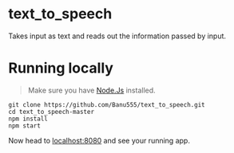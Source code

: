 # text_to_speech
Takes input as text and reads out the information passed by input.

# Running locally
> Make sure you have [Node.Js](https://nodejs.org/en/) installed.
```
git clone https://github.com/Banu555/text_to_speech.git
cd text_to_speech-master
npm install
npm start
```
Now head to [localhost:8080](http://localhost:8080/) and see your running app.
